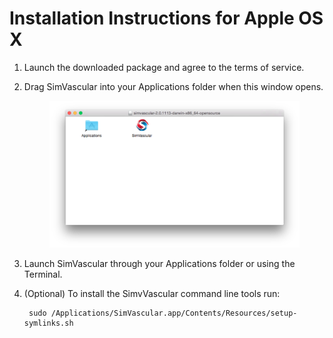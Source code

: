 # Installation Instructions for Apple OS X #

1. Launch the downloaded package and agree to the terms of service.

2. Drag SimVascular into your Applications folder when this window opens.

	<figure>
	  <img class="svImg svImgXl"  src="documentation/installation/imgs/macDrag.png"> 
	  <figcaption class="svCaption" ></figcaption>
	</figure>

3. Launch SimVascular through your Applications folder or using the Terminal.

4. (Optional) To install the SimvVascular command line tools run:

		sudo /Applications/SimVascular.app/Contents/Resources/setup-symlinks.sh